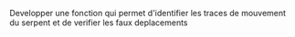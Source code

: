 Developper une fonction qui permet d'identifier les traces de mouvement du serpent et de verifier les faux deplacements
